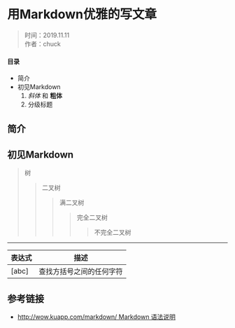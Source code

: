# 用Markdown优雅的写文章

> 时间：2019.11.11  
> 作者：chuck

#### 目录

* 简介
* 初见Markdown
  1.  *斜体* 和 __粗体__
  2. 分级标题

## 简介

## 初见Markdown

> 树
> 
> > 二叉树
> > 
> > > 满二叉树
> > > 
> > > > 完全二叉树
> > > > 
> > > > > 不完全二叉树

---

| 表达式 | 描述 |
|  ---  | --- |
| [abc] | 查找方括号之间的任何字符|

## 参考链接

* [http://wow.kuapp.com/markdown/ Markdown 语法说明](http://wow.kuapp.com/markdown/)